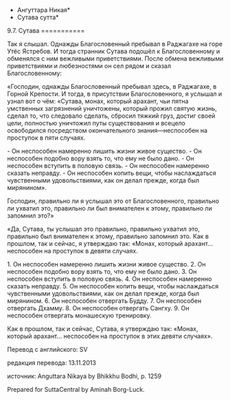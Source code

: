 * Ангуттара Никая*
* Сутава сутта*

9\.7\. Сутава
\=\=\=\=\=\=\=\=\=\=\=

Так я слышал\. Однажды Благословенный пребывал в Раджагахе на горе Утёс Ястребов\. И тогда странник Сутава подошёл к Благословенному и обменялся с ним вежливыми приветствиями\. После обмена вежливыми приветствиями и любезностями он сел рядом и сказал Благословенному:

«Господин, однажды Благословенный пребывал здесь, в Раджагахе, в Горной Крепости\. И тогда, в присутствии Благословенного, я услышал и узнал вот о чём: «Сутава, монах, который арахант, чьи пятна умственных загрязнений уничтожены, который прожил святую жизнь, сделал то, что следовало сделать, сбросил тяжкий груз, достиг своей цели, полностью уничтожил путы существования и всецело освободился посредством окончательного знания—неспособен на проступок в пяти случаях\.

\- Он неспособен намеренно лишить жизни живое существо\.
\- Он неспособен подобно вору взять то, что ему не было дано\.
\- Он неспособен вступить в половую связь\.
\- Он неспособен намеренно сказать неправду\.
\- Он неспособен копить вещи, чтобы наслаждаться чувственными удовольствиями, как он делал прежде, когда был мирянином»\.

Господин, правильно ли я услышал это от Благословенного, правильно ли ухватил это, правильно ли был внимателен к этому, правильно ли запомнил это?»

«Да, Сутава, ты услышал это правильно, правильно ухватил это, правильно был внимателен к этому, правильно запомнил это\. Как в прошлом, так и сейчас, я утверждаю так: «Монах, который арахант… неспособен на проступок в девяти случаях\.

1\. Он неспособен намеренно лишить жизни живое существо\.
2\. Он неспособен подобно вору взять то, что ему не было дано\.
3\. Он неспособен вступить в половую связь\.
4\. Он неспособен намеренно сказать неправду\.
5\. Он неспособен копить вещи, чтобы наслаждаться чувственными удовольствиями, как он делал прежде, когда был мирянином\.
6\. Он неспособен отвергать Будду\.
7\. Он неспособен отвергать Дхамму\.
8\. Он неспособен отвергать Сангху\.
9\. Он неспособен отвергать монашескую тренировку\.

Как в прошлом, так и сейчас, Сутава, я утверждаю так: «Монах, который арахант… неспособен на проступок в этих девяти случаях»\.

Перевод с английского: SV

редакция перевода: 13\.11\.2013

источник: Anguttara Nikaya by Bhikkhu Bodhi, p\. 1259

Prepared for SuttaCentral by Aminah Borg\-Luck\.